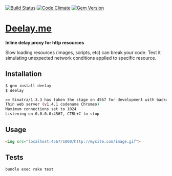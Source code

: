 [![Build Status](https://travis-ci.org/biesiad/deelay.png)](https://travis-ci.org/biesiad/deelay)
[![Code Climate](https://codeclimate.com/github/biesiad/deelay.png)](https://codeclimate.com/github/biesiad/deelay)
[![Gem Version](https://badge.fury.io/rb/deelay.png)](http://badge.fury.io/rb/deelay)

# [Deelay.me](http://deelay.me)

**Inline delay proxy for http resources**

Slow loading resources (images, scripts, etc) can break your code. Test it simulating unexpected network conditions applied to specific resource.


## Installation
```sh
$ gem install deelay
$ deelay

== Sinatra/1.3.3 has taken the stage on 4567 for development with backup from Thin
Thin web server (v1.4.1 codename Chromeo)
Maximum connections set to 1024
Listening on 0.0.0.0:4567, CTRL+C to stop
```

## Usage

```html
<img src="localhost:4567/1000/http://mysite.com/image.gif">
```

## Tests
```sh
bundle exec rake test
```
